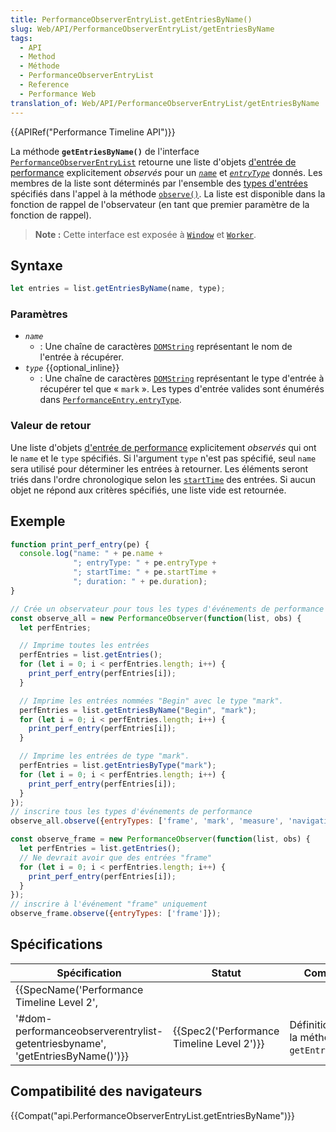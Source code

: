 ```yaml
---
title: PerformanceObserverEntryList.getEntriesByName()
slug: Web/API/PerformanceObserverEntryList/getEntriesByName
tags:
  - API
  - Method
  - Méthode
  - PerformanceObserverEntryList
  - Reference
  - Performance Web
translation_of: Web/API/PerformanceObserverEntryList/getEntriesByName
---
```

{{APIRef("Performance Timeline API")}}

La méthode **`getEntriesByName()`** de l'interface [`PerformanceObserverEntryList`](/fr/docs/Web/API/PerformanceObserverEntryList) retourne une liste d'objets [d'entrée de performance](/fr/docs/Web/API/PerformanceEntry) explicitement _observés_ pour un _[`name`](/fr/docs/Web/API/PerformanceEntry/name)_ et _[`entryType`](/fr/docs/Web/API/PerformanceEntry/entryType)_ donnés. Les membres de la liste sont déterminés par l'ensemble des [types d'entrées](/fr/docs/Web/API/PerformanceEntry/entryType) spécifiés dans l'appel à la méthode [`observe()`](/fr/docs/Web/API/PerformanceObserver/observe). La liste est disponible dans la fonction de rappel de l'observateur (en tant que premier paramètre de la fonction de rappel).

> **Note :** Cette interface est exposée à [`Window`](/fr/docs/Web/API/Window) et [`Worker`](/fr/docs/Web/API/Worker).

## Syntaxe

```js
let entries = list.getEntriesByName(name, type);
```

### Paramètres

- _`name`_
  - : Une chaîne de caractères [`DOMString`](/fr/docs/Web/API/DOMString) représentant le nom de l'entrée à récupérer.
- _`type`_ {{optional_inline}}
  - : Une chaîne de caractères [`DOMString`](/fr/docs/Web/API/DOMString) représentant le type d'entrée à récupérer tel que « `mark` ». Les types d'entrée valides sont énumérés dans [`PerformanceEntry.entryType`](/fr/docs/Web/API/PerformanceEntry/entryType).

### Valeur de retour

Une liste d'objets [d'entrée de performance](/fr/docs/Web/API/PerformanceEntry) explicitement _observés_ qui ont le `name` et le `type` spécifiés. Si l'argument `type` n'est pas spécifié, seul `name` sera utilisé pour déterminer les entrées à retourner. Les éléments seront triés dans l'ordre chronologique selon les [`startTime`](/fr/docs/Web/API/PerformanceEntry/startTime) des entrées. Si aucun objet ne répond aux critères spécifiés, une liste vide est retournée.

## Exemple

```js
function print_perf_entry(pe) {
  console.log("name: " + pe.name +
              "; entryType: " + pe.entryType +
              "; startTime: " + pe.startTime +
              "; duration: " + pe.duration);
}

// Crée un observateur pour tous les types d'événements de performance
const observe_all = new PerformanceObserver(function(list, obs) {
  let perfEntries;

  // Imprime toutes les entrées
  perfEntries = list.getEntries();
  for (let i = 0; i < perfEntries.length; i++) {
    print_perf_entry(perfEntries[i]);
  }

  // Imprime les entrées nommées "Begin" avec le type "mark".
  perfEntries = list.getEntriesByName("Begin", "mark");
  for (let i = 0; i < perfEntries.length; i++) {
    print_perf_entry(perfEntries[i]);
  }

  // Imprime les entrées de type "mark".
  perfEntries = list.getEntriesByType("mark");
  for (let i = 0; i < perfEntries.length; i++) {
    print_perf_entry(perfEntries[i]);
  }
});
// inscrire tous les types d'événements de performance
observe_all.observe({entryTypes: ['frame', 'mark', 'measure', 'navigation', 'resource', 'server']});

const observe_frame = new PerformanceObserver(function(list, obs) {
  let perfEntries = list.getEntries();
  // Ne devrait avoir que des entrées "frame"
  for (let i = 0; i < perfEntries.length; i++) {
    print_perf_entry(perfEntries[i]);
  }
});
// inscrire à l'événement "frame" uniquement
observe_frame.observe({entryTypes: ['frame']});
```

## Spécifications

| Spécification                                                                                                                                                                | Statut                                                   | Commentaire                                             |
| ---------------------------------------------------------------------------------------------------------------------------------------------------------------------------- | -------------------------------------------------------- | ------------------------------------------------------- |
| {{SpecName('Performance Timeline Level 2',
        '#dom-performanceobserverentrylist-getentriesbyname', 'getEntriesByName()')}} | {{Spec2('Performance Timeline Level 2')}} | Définition initiale de la méthode `getEntriesByName()`. |

## Compatibilité des navigateurs

{{Compat("api.PerformanceObserverEntryList.getEntriesByName")}}
